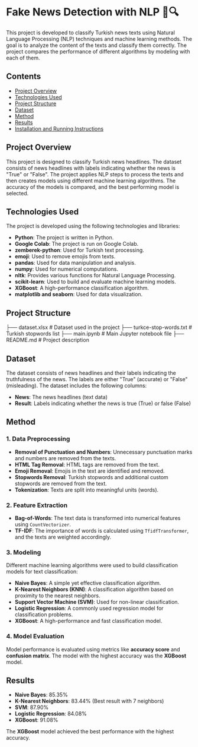 # Fake News Detection with NLP 📰🔍

This project is developed to classify Turkish news texts using Natural Language Processing (NLP) techniques and machine learning methods. The goal is to analyze the content of the texts and classify them correctly. The project compares the performance of different algorithms by modeling with each of them.

## Contents

- [Project Overview](#project-overview)
- [Technologies Used](#technologies-used)
- [Project Structure](#project-structure)
- [Dataset](#dataset)
- [Method](#method)
- [Results](#results)
- [Installation and Running Instructions](#installation-and-running-instructions)

## Project Overview

This project is designed to classify Turkish news headlines. The dataset consists of news headlines with labels indicating whether the news is "True" or "False". The project applies NLP steps to process the texts and then creates models using different machine learning algorithms. The accuracy of the models is compared, and the best performing model is selected.

## Technologies Used

The project is developed using the following technologies and libraries:

- **Python**: The project is written in Python.
- **Google Colab**: The project is run on Google Colab.
- **zemberek-python**: Used for Turkish text processing.
- **emoji**: Used to remove emojis from texts.
- **pandas**: Used for data manipulation and analysis.
- **numpy**: Used for numerical computations.
- **nltk**: Provides various functions for Natural Language Processing.
- **scikit-learn**: Used to build and evaluate machine learning models.
- **XGBoost**: A high-performance classification algorithm.
- **matplotlib and seaborn**: Used for data visualization.

## Project Structure

├── dataset.xlsx # Dataset used in the project 
├── turkce-stop-words.txt # Turkish stopwords list 
├── main.ipynb # Main Jupyter notebook file 
├── README.md # Project description


## Dataset

The dataset consists of news headlines and their labels indicating the truthfulness of the news. The labels are either "True" (accurate) or "False" (misleading). The dataset includes the following columns:

- **News**: The news headlines (text data)
- **Result**: Labels indicating whether the news is true (True) or false (False)

## Method

### 1. Data Preprocessing

- **Removal of Punctuation and Numbers**: Unnecessary punctuation marks and numbers are removed from the texts.
- **HTML Tag Removal**: HTML tags are removed from the text.
- **Emoji Removal**: Emojis in the text are identified and removed.
- **Stopwords Removal**: Turkish stopwords and additional custom stopwords are removed from the text.
- **Tokenization**: Texts are split into meaningful units (words).

### 2. Feature Extraction

- **Bag-of-Words**: The text data is transformed into numerical features using `CountVectorizer`.
- **TF-IDF**: The importance of words is calculated using `TfidfTransformer`, and the texts are weighted accordingly.

### 3. Modeling

Different machine learning algorithms were used to build classification models for text classification:

- **Naive Bayes**: A simple yet effective classification algorithm.
- **K-Nearest Neighbors (KNN)**: A classification algorithm based on proximity to the nearest neighbors.
- **Support Vector Machine (SVM)**: Used for non-linear classification.
- **Logistic Regression**: A commonly used regression model for classification problems.
- **XGBoost**: A high-performance and fast classification model.

### 4. Model Evaluation

Model performance is evaluated using metrics like **accuracy score** and **confusion matrix**. The model with the highest accuracy was the **XGBoost** model.

## Results

- **Naive Bayes**: 85.35%
- **K-Nearest Neighbors**: 83.44% (Best result with 7 neighbors)
- **SVM**: 87.90%
- **Logistic Regression**: 84.08%
- **XGBoost**: 91.08%

The **XGBoost** model achieved the best performance with the highest accuracy.

